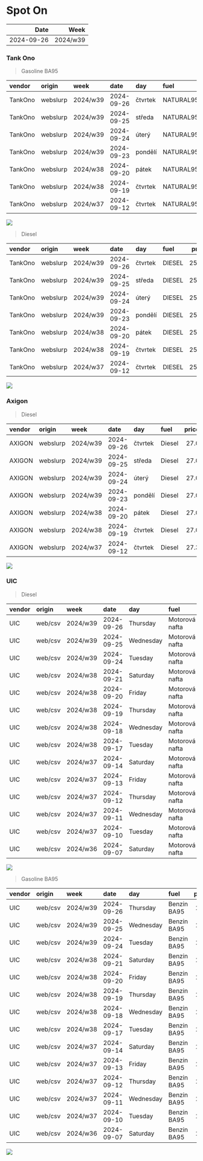 Spot On
================

|       Date |     Week |
|-----------:|---------:|
| 2024-09-26 | 2024/w39 |

### Tank Ono

> Gasoline BA95

| vendor  | origin   | week     | date       | day     | fuel      | price | PriceVAT |
|:--------|:---------|:---------|:-----------|:--------|:----------|------:|---------:|
| TankOno | webslurp | 2024/w39 | 2024-09-26 | čtvrtek | NATURAL95 | 27.19 |     32.9 |
| TankOno | webslurp | 2024/w39 | 2024-09-25 | středa  | NATURAL95 | 27.19 |     32.9 |
| TankOno | webslurp | 2024/w39 | 2024-09-24 | úterý   | NATURAL95 | 27.19 |     32.9 |
| TankOno | webslurp | 2024/w39 | 2024-09-23 | pondělí | NATURAL95 | 27.19 |     32.9 |
| TankOno | webslurp | 2024/w38 | 2024-09-20 | pátek   | NATURAL95 | 27.19 |     32.9 |
| TankOno | webslurp | 2024/w38 | 2024-09-19 | čtvrtek | NATURAL95 | 27.19 |     32.9 |
| TankOno | webslurp | 2024/w37 | 2024-09-12 | čtvrtek | NATURAL95 | 27.19 |     32.9 |

<img src="SpotOn_files/figure-gfm/tono-ba95-1.png" style="display: block; margin: auto auto auto 0;" />

> Diesel

| vendor  | origin   | week     | date       | day     | fuel   | price | PriceVAT |
|:--------|:---------|:---------|:-----------|:--------|:-------|------:|---------:|
| TankOno | webslurp | 2024/w39 | 2024-09-26 | čtvrtek | DIESEL | 25.54 |     30.9 |
| TankOno | webslurp | 2024/w39 | 2024-09-25 | středa  | DIESEL | 25.54 |     30.9 |
| TankOno | webslurp | 2024/w39 | 2024-09-24 | úterý   | DIESEL | 25.54 |     30.9 |
| TankOno | webslurp | 2024/w39 | 2024-09-23 | pondělí | DIESEL | 25.54 |     30.9 |
| TankOno | webslurp | 2024/w38 | 2024-09-20 | pátek   | DIESEL | 25.54 |     30.9 |
| TankOno | webslurp | 2024/w38 | 2024-09-19 | čtvrtek | DIESEL | 25.54 |     30.9 |
| TankOno | webslurp | 2024/w37 | 2024-09-12 | čtvrtek | DIESEL | 25.54 |     30.9 |

<img src="SpotOn_files/figure-gfm/tono-diesel-1.png" style="display: block; margin: auto auto auto 0;" />

### Axigon

> Diesel

| vendor | origin   | week     | date       | day     | fuel   | price | PriceVAT |
|:-------|:---------|:---------|:-----------|:--------|:-------|------:|---------:|
| AXIGON | webslurp | 2024/w39 | 2024-09-26 | čtvrtek | Diesel |  27.0 |     32.7 |
| AXIGON | webslurp | 2024/w39 | 2024-09-25 | středa  | Diesel |  27.0 |     32.7 |
| AXIGON | webslurp | 2024/w39 | 2024-09-24 | úterý   | Diesel |  27.0 |     32.7 |
| AXIGON | webslurp | 2024/w39 | 2024-09-23 | pondělí | Diesel |  27.0 |     32.7 |
| AXIGON | webslurp | 2024/w38 | 2024-09-20 | pátek   | Diesel |  27.0 |     32.7 |
| AXIGON | webslurp | 2024/w38 | 2024-09-19 | čtvrtek | Diesel |  27.0 |     32.7 |
| AXIGON | webslurp | 2024/w37 | 2024-09-12 | čtvrtek | Diesel |  27.3 |     33.0 |

<img src="SpotOn_files/figure-gfm/axigon-diesel-1.png" style="display: block; margin: auto auto auto 0;" />

### UIC

> Diesel

| vendor | origin  | week     | date       | day       | fuel           | price | priceVAT |
|:-------|:--------|:---------|:-----------|:----------|:---------------|------:|---------:|
| UIC    | web/csv | 2024/w39 | 2024-09-26 | Thursday  | Motorová nafta |  25.7 |     31.1 |
| UIC    | web/csv | 2024/w39 | 2024-09-25 | Wednesday | Motorová nafta |  25.7 |     31.1 |
| UIC    | web/csv | 2024/w39 | 2024-09-24 | Tuesday   | Motorová nafta |  25.6 |     31.0 |
| UIC    | web/csv | 2024/w38 | 2024-09-21 | Saturday  | Motorová nafta |  25.6 |     31.0 |
| UIC    | web/csv | 2024/w38 | 2024-09-20 | Friday    | Motorová nafta |  25.6 |     31.0 |
| UIC    | web/csv | 2024/w38 | 2024-09-19 | Thursday  | Motorová nafta |  25.6 |     31.0 |
| UIC    | web/csv | 2024/w38 | 2024-09-18 | Wednesday | Motorová nafta |  25.5 |     30.9 |
| UIC    | web/csv | 2024/w38 | 2024-09-17 | Tuesday   | Motorová nafta |  25.5 |     30.9 |
| UIC    | web/csv | 2024/w37 | 2024-09-14 | Saturday  | Motorová nafta |  25.6 |     31.0 |
| UIC    | web/csv | 2024/w37 | 2024-09-13 | Friday    | Motorová nafta |  25.6 |     31.0 |
| UIC    | web/csv | 2024/w37 | 2024-09-12 | Thursday  | Motorová nafta |  25.4 |     30.7 |
| UIC    | web/csv | 2024/w37 | 2024-09-11 | Wednesday | Motorová nafta |  25.5 |     30.9 |
| UIC    | web/csv | 2024/w37 | 2024-09-10 | Tuesday   | Motorová nafta |  25.7 |     31.1 |
| UIC    | web/csv | 2024/w36 | 2024-09-07 | Saturday  | Motorová nafta |  25.8 |     31.2 |

<img src="SpotOn_files/figure-gfm/uic-diesel-1.png" style="display: block; margin: auto auto auto 0;" />

> Gasoline BA95

| vendor | origin  | week     | date       | day       | fuel        | price | priceVAT |
|:-------|:--------|:---------|:-----------|:----------|:------------|------:|---------:|
| UIC    | web/csv | 2024/w39 | 2024-09-26 | Thursday  | Benzin BA95 |  27.3 |     33.0 |
| UIC    | web/csv | 2024/w39 | 2024-09-25 | Wednesday | Benzin BA95 |  27.3 |     33.0 |
| UIC    | web/csv | 2024/w39 | 2024-09-24 | Tuesday   | Benzin BA95 |  27.2 |     32.9 |
| UIC    | web/csv | 2024/w38 | 2024-09-21 | Saturday  | Benzin BA95 |  27.4 |     33.2 |
| UIC    | web/csv | 2024/w38 | 2024-09-20 | Friday    | Benzin BA95 |  27.5 |     33.3 |
| UIC    | web/csv | 2024/w38 | 2024-09-19 | Thursday  | Benzin BA95 |  27.4 |     33.2 |
| UIC    | web/csv | 2024/w38 | 2024-09-18 | Wednesday | Benzin BA95 |  27.3 |     33.0 |
| UIC    | web/csv | 2024/w38 | 2024-09-17 | Tuesday   | Benzin BA95 |  27.2 |     32.9 |
| UIC    | web/csv | 2024/w37 | 2024-09-14 | Saturday  | Benzin BA95 |  27.1 |     32.8 |
| UIC    | web/csv | 2024/w37 | 2024-09-13 | Friday    | Benzin BA95 |  27.0 |     32.7 |
| UIC    | web/csv | 2024/w37 | 2024-09-12 | Thursday  | Benzin BA95 |  26.9 |     32.5 |
| UIC    | web/csv | 2024/w37 | 2024-09-11 | Wednesday | Benzin BA95 |  26.9 |     32.5 |
| UIC    | web/csv | 2024/w37 | 2024-09-10 | Tuesday   | Benzin BA95 |  26.9 |     32.5 |
| UIC    | web/csv | 2024/w36 | 2024-09-07 | Saturday  | Benzin BA95 |  26.7 |     32.3 |

<img src="SpotOn_files/figure-gfm/uic-ba95-1.png" style="display: block; margin: auto auto auto 0;" />
